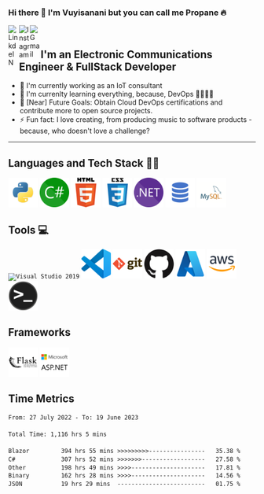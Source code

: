 ### Hi there 👋 I'm Vuyisanani but you can call me Propane 🔥

<a target="_blank" href="https://www.linkedin.com/in/vuyisanani-nongena-50394657/">
  <img align="left" alt="LinkdeIN" width="22px" src="https://cdn.jsdelivr.net/npm/simple-icons@v3/icons/linkedin.svg" />
</a>

<a target="_blank" href="https://www.instagram.com/vysnn_n/">
  <img align="left" alt="Instagram" width="22px" src="https://cdn.jsdelivr.net/npm/simple-icons@v3/icons/instagram.svg" />
</a>

<a target="_blank" href="mailto:v.nongena@gmail.com">
  <img align="left" alt="Gmail" width="22px" src="https://cdn.jsdelivr.net/npm/simple-icons@v3/icons/gmail.svg" />
</a>
</br>

## I'm an Electronic Communications Engineer & FullStack Developer
- 🔭 I'm currently working as an IoT consultant
- 🌱 I'm currenlty learning everything, because, DevOps 🤦🏽‍♂️🤣 
- 🥅 [Near] Future Goals: Obtain Cloud DevOps certifications and contribute more to open source projects.
- ⚡ Fun fact: I love creating, from producing music to software products - because, who doesn't love a challenge?
---

## **Languages and Tech Stack** 👨‍💻️
<code><img alt="C#" width="60" src="https://raw.githubusercontent.com/github/explore/80688e429a7d4ef2fca1e82350fe8e3517d3494d/topics/python/python.png"/></code>
<code><img alt="C#" width="60" src="https://raw.githubusercontent.com/github/explore/80688e429a7d4ef2fca1e82350fe8e3517d3494d/topics/csharp/csharp.png"/></code>
<code><img alt="HTML5" width="60" src="https://raw.githubusercontent.com/github/explore/80688e429a7d4ef2fca1e82350fe8e3517d3494d/topics/html/html.png" /></code>
<code><img alt="CSS3" width="60" src="https://raw.githubusercontent.com/github/explore/80688e429a7d4ef2fca1e82350fe8e3517d3494d/topics/css/css.png" /></code>
<code><img alt=".NET" width="60" src="https://raw.githubusercontent.com/github/explore/93d8a67084f94b2a444e510199a6e7622e5b09a3/topics/dotnet/dotnet.png" /></code>
<code><img alt="SQL" width="60" src="https://raw.githubusercontent.com/github/explore/80688e429a7d4ef2fca1e82350fe8e3517d3494d/topics/sql/sql.png" /></code>
<code><img alt="MySQL" width="60" src="https://raw.githubusercontent.com/github/explore/80688e429a7d4ef2fca1e82350fe8e3517d3494d/topics/mysql/mysql.png" /></code>
</br>

## **Tools** 💻️
<code><img alt="Visual Studio 2019" width="60" src="https://www.kindpng.com/picc/m/13-130970_visual-studio-2019-icon-hd-png-download.png" /></code>
<code><img alt="Visual Studio Code" width="60" src="https://raw.githubusercontent.com/github/explore/80688e429a7d4ef2fca1e82350fe8e3517d3494d/topics/visual-studio-code/visual-studio-code.png" /></code>
<code><img alt="Git" width="60" src="https://raw.githubusercontent.com/github/explore/80688e429a7d4ef2fca1e82350fe8e3517d3494d/topics/git/git.png" /></code>
<code><img alt="GitHub" width="60" src="https://raw.githubusercontent.com/github/explore/78df643247d429f6cc873026c0622819ad797942/topics/github/github.png" /></code>
<code><img alt="Azure" width="60" src="https://raw.githubusercontent.com/github/explore/80688e429a7d4ef2fca1e82350fe8e3517d3494d/topics/azure/azure.png" /></code>
<code><img alt="Azure" width="60" src="https://raw.githubusercontent.com/github/explore/80688e429a7d4ef2fca1e82350fe8e3517d3494d/topics/aws/aws.png" /></code>
<code><img alt="Terminal" height="60" src="https://raw.githubusercontent.com/github/explore/80688e429a7d4ef2fca1e82350fe8e3517d3494d/topics/terminal/terminal.png"></code>
</br>

## **Frameworks**
<code><img alt="C#" width="60" src="https://raw.githubusercontent.com/github/explore/80688e429a7d4ef2fca1e82350fe8e3517d3494d/topics/flask/flask.png"/></code>
<code><img alt="ASPNET" width="60" src="https://raw.githubusercontent.com/github/explore/80688e429a7d4ef2fca1e82350fe8e3517d3494d/topics/aspnet/aspnet.png" /></code>
</br>

## **Time Metrics**
<!--START_SECTION:waka-->

```txt
From: 27 July 2022 - To: 19 June 2023

Total Time: 1,116 hrs 5 mins

Blazor         394 hrs 55 mins >>>>>>>>>----------------   35.38 %
C#             307 hrs 52 mins >>>>>>>------------------   27.58 %
Other          198 hrs 49 mins >>>>---------------------   17.81 %
Binary         162 hrs 28 mins >>>>---------------------   14.56 %
JSON           19 hrs 29 mins  -------------------------   01.75 %
```

<!--END_SECTION:waka-->
